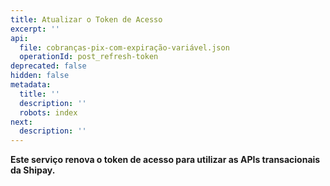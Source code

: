 ```yaml
---
title: Atualizar o Token de Acesso
excerpt: ''
api:
  file: cobranças-pix-com-expiração-variável.json
  operationId: post_refresh-token
deprecated: false
hidden: false
metadata:
  title: ''
  description: ''
  robots: index
next:
  description: ''
---
```

**Este serviço renova o token de acesso para utilizar as APIs transacionais da Shipay.**
